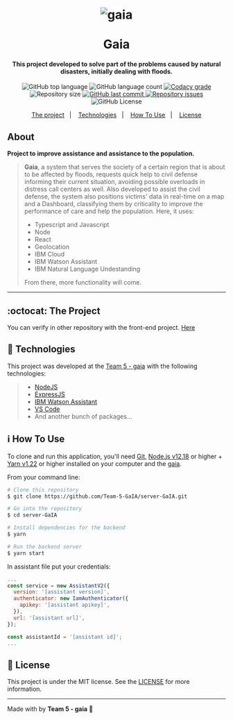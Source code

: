 <h1 align="center">
    <img alt="gaia" src="https://res.cloudinary.com/dy7l1wk3y/image/upload/v1595578141/Github_Explorer_y2p07w.gif" />
    <br>
    <br>
    Gaia
    <br>
</h1>

<h4 align="center">
  This project developed to solve part of the problems caused by natural disasters, initially dealing with floods.
</h4>

<p align="center">
  <img alt="GitHub top language" src="https://img.shields.io/github/languages/top/Team-5-GaIA/server-GaIA.svg">

  <img alt="GitHub language count" src="https://img.shields.io/github/languages/count/Team-5-GaIA/server-GaIA.svg">

  <a href="https://www.codacy.com/app/Team-5-GaIA/game-endless-runner?utm_source=github.com&amp;utm_medium=referral&amp;utm_content=Team-5-GaIA/server-GaIA&amp;utm_campaign=Badge_Grade">
    <img alt="Codacy grade" src="https://api.codacy.com/project/badge/Grade/691b85e51bf240b997ae6ff82ea41590">
  </a>

  <img alt="Repository size" src="https://img.shields.io/github/repo-size/Team-5-GaIA/server-GaIA.svg">
  <a href="https://github.com/Team-5-GaIA/server-GaIA/commits/master">
    <img alt="GitHub last commit" src="https://img.shields.io/github/last-commit/Team-5-GaIA/server-GaIA.svg">
  </a>

  <a href="https://github.com/Team-5-GaIA/server-GaIA/issues">
    <img alt="Repository issues" src="https://img.shields.io/github/issues/Team-5-GaIA/server-GaIA.svg">
  </a>

  <img alt="GitHub License" src="https://img.shields.io/github/license/Team-5-GaIA/server-GaIA.svg">
</p>

<p align="center">
  <a href="#octocat-the-project">The project</a>&nbsp;&nbsp;&nbsp;|&nbsp;&nbsp;&nbsp;
  <a href="#rocket-technologies">Technologies</a>&nbsp;&nbsp;&nbsp;|&nbsp;&nbsp;&nbsp;
  <a href="#information_source-how-to-use">How To Use</a>&nbsp;&nbsp;&nbsp;|&nbsp;&nbsp;&nbsp;
  <a href="#memo-license">License</a>
</p>

## About

**Project to improve assistance and assistance to the population.**
> **Gaia**, a system that serves the society of a certain region that is about to be affected by floods, requests quick help to civil defense informing their current situation, avoiding possible overloads in distress call centers as well. Also developed to assist the civil defense, the system also positions victims' data in real-time on a map and a Dashboard, classifying them by criticality to improve the performance of care and help the population. Here, it uses:
> - Typescript and Javascript
> - Node
> - React
> - Geolocation
> - IBM Cloud
> - IBM Watson Assistant
> - IBM Natural Language Undestanding
>
> From there, more functionality will come.

---

## :octocat: The Project

You can verify in other repository with the front-end project. [Here](https://github.com/Team-5-GaIA/web-GaIA)

## :rocket: Technologies

This project was developed at the [Team 5 - gaia](https://github.com/Team-5-GaIA) with the following technologies:

> - [NodeJS](https://nodejs.org)
> - [ExpressJS](https://expressjs.com/)
> - [IBM Watson Assistant](https://cloud.ibm.com/docs/assistant/getting-started.html#gettingstarted)
> - [VS Code](https://code.visualstudio.com/)
> - And another bunch of packages...

## :information_source: How To Use

To clone and run this application, you'll need [Git](https://git-scm.com), [Node.js v12.18][nodejs] or higher + [Yarn v1.22][yarn] or higher installed on your computer and the [gaia](https://github.com/Team-5-GaIA/server-GaIA).

From your command line:

```bash
# Clone this repository
$ git clone https://github.com/Team-5-GaIA/server-GaIA.git

# Go into the repository
$ cd server-GaIA

# Install dependencies for the backend
$ yarn

# Run the backend server
$ yarn start
```

In assistant file put your credentials:

```javascript
...
const service = new AssistantV2({
  version: '[assistant version]',
  authenticator: new IamAuthenticator({
    apikey: '[assistant apikey]',
  }),
  url: '[assistant url]',
});

const assistantId = '[assistant id]';
...
```

## :memo: License

This project is under the MIT license. See the [LICENSE](https://github.com/Team-5-GaIA/server-GaIA/blob/master/LICENSE) for more information.

---

Made with by **Team 5 - gaia** :wave:

[nodejs]: https://nodejs.org/
[yarn]: https://yarnpkg.com/
